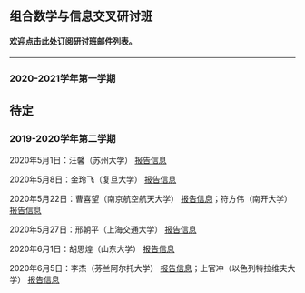 ## 组合数学与信息交叉研讨班
#### 欢迎点击[此处](http://163.fm/EFgvTeOu)订阅研讨班邮件列表。
---------------------------------------------
### 2020-2021学年第一学期

待定
---------------------------------------------
### 2019-2020学年第二学期

2020年5月1日：汪馨（苏州大学） [报告信息](http://www.cst.qd.sdu.edu.cn/info/1010/1825.htm)

2020年5月8日：金玲飞（复旦大学） [报告信息](http://www.cst.qd.sdu.edu.cn/info/1010/1826.htm)

2020年5月22日：曹喜望（南京航空航天大学） [报告信息](http://www.cst.qd.sdu.edu.cn/info/1010/1904.htm)；符方伟（南开大学） [报告信息](http://www.cst.qd.sdu.edu.cn/info/1010/1907.htm)

2020年5月27日：邢朝平（上海交通大学） [报告信息](http://www.cst.qd.sdu.edu.cn/info/1035/1974.htm)

2020年6月1日：胡思煌（山东大学） [报告信息](http://math.suda.edu.cn/b4/20/c10710a373792/page.htm)

2020年6月5日：李杰（芬兰阿尔托大学） [报告信息](http://www.cst.qd.sdu.edu.cn/info/1010/1943.htm)；上官冲（以色列特拉维夫大学） [报告信息](http://www.cst.qd.sdu.edu.cn/info/1010/1945.htm)
